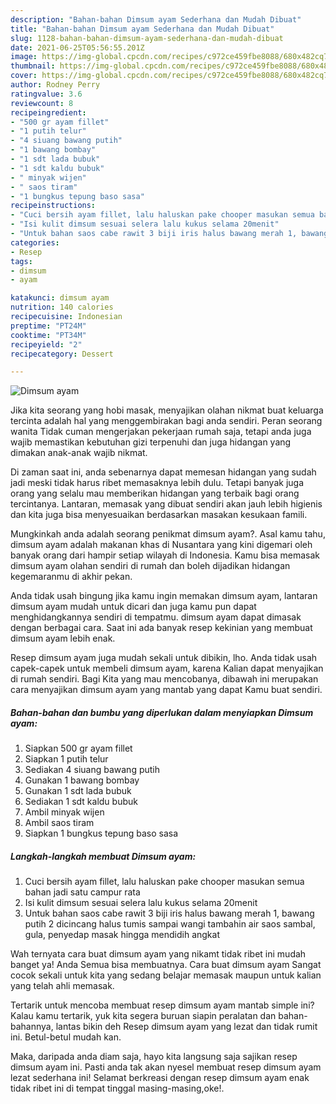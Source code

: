 ```yaml
---
description: "Bahan-bahan Dimsum ayam Sederhana dan Mudah Dibuat"
title: "Bahan-bahan Dimsum ayam Sederhana dan Mudah Dibuat"
slug: 1128-bahan-bahan-dimsum-ayam-sederhana-dan-mudah-dibuat
date: 2021-06-25T05:56:55.201Z
image: https://img-global.cpcdn.com/recipes/c972ce459fbe8088/680x482cq70/dimsum-ayam-foto-resep-utama.jpg
thumbnail: https://img-global.cpcdn.com/recipes/c972ce459fbe8088/680x482cq70/dimsum-ayam-foto-resep-utama.jpg
cover: https://img-global.cpcdn.com/recipes/c972ce459fbe8088/680x482cq70/dimsum-ayam-foto-resep-utama.jpg
author: Rodney Perry
ratingvalue: 3.6
reviewcount: 8
recipeingredient:
- "500 gr ayam fillet"
- "1 putih telur"
- "4 siuang bawang putih"
- "1 bawang bombay"
- "1 sdt lada bubuk"
- "1 sdt kaldu bubuk"
- " minyak wijen"
- " saos tiram"
- "1 bungkus tepung baso sasa"
recipeinstructions:
- "Cuci bersih ayam fillet, lalu haluskan pake chooper masukan semua bahan jadi satu campur rata"
- "Isi kulit dimsum sesuai selera lalu kukus selama 20menit"
- "Untuk bahan saos cabe rawit 3 biji iris halus bawang merah 1, bawang putih 2 dicincang halus tumis sampai wangi tambahin air saos sambal, gula, penyedap masak hingga mendidih angkat"
categories:
- Resep
tags:
- dimsum
- ayam

katakunci: dimsum ayam 
nutrition: 140 calories
recipecuisine: Indonesian
preptime: "PT24M"
cooktime: "PT34M"
recipeyield: "2"
recipecategory: Dessert

---
```



![Dimsum ayam](https://img-global.cpcdn.com/recipes/c972ce459fbe8088/680x482cq70/dimsum-ayam-foto-resep-utama.jpg)

Jika kita seorang yang hobi masak, menyajikan olahan nikmat buat keluarga tercinta adalah hal yang menggembirakan bagi anda sendiri. Peran seorang  wanita Tidak cuman mengerjakan pekerjaan rumah saja, tetapi anda juga wajib memastikan kebutuhan gizi terpenuhi dan juga hidangan yang dimakan anak-anak wajib nikmat.

Di zaman  saat ini, anda sebenarnya dapat memesan hidangan yang sudah jadi meski tidak harus ribet memasaknya lebih dulu. Tetapi banyak juga orang yang selalu mau memberikan hidangan yang terbaik bagi orang tercintanya. Lantaran, memasak yang dibuat sendiri akan jauh lebih higienis dan kita juga bisa menyesuaikan berdasarkan masakan kesukaan famili. 



Mungkinkah anda adalah seorang penikmat dimsum ayam?. Asal kamu tahu, dimsum ayam adalah makanan khas di Nusantara yang kini digemari oleh banyak orang dari hampir setiap wilayah di Indonesia. Kamu bisa memasak dimsum ayam olahan sendiri di rumah dan boleh dijadikan hidangan kegemaranmu di akhir pekan.

Anda tidak usah bingung jika kamu ingin memakan dimsum ayam, lantaran dimsum ayam mudah untuk dicari dan juga kamu pun dapat menghidangkannya sendiri di tempatmu. dimsum ayam dapat dimasak dengan berbagai cara. Saat ini ada banyak resep kekinian yang membuat dimsum ayam lebih enak.

Resep dimsum ayam juga mudah sekali untuk dibikin, lho. Anda tidak usah capek-capek untuk membeli dimsum ayam, karena Kalian dapat menyajikan di rumah sendiri. Bagi Kita yang mau mencobanya, dibawah ini merupakan cara menyajikan dimsum ayam yang mantab yang dapat Kamu buat sendiri.

<!--inarticleads1-->

##### Bahan-bahan dan bumbu yang diperlukan dalam menyiapkan Dimsum ayam:

1. Siapkan 500 gr ayam fillet
1. Siapkan 1 putih telur
1. Sediakan 4 siuang bawang putih
1. Gunakan 1 bawang bombay
1. Gunakan 1 sdt lada bubuk
1. Sediakan 1 sdt kaldu bubuk
1. Ambil  minyak wijen
1. Ambil  saos tiram
1. Siapkan 1 bungkus tepung baso sasa




<!--inarticleads2-->

##### Langkah-langkah membuat Dimsum ayam:

1. Cuci bersih ayam fillet, lalu haluskan pake chooper masukan semua bahan jadi satu campur rata
1. Isi kulit dimsum sesuai selera lalu kukus selama 20menit
1. Untuk bahan saos cabe rawit 3 biji iris halus bawang merah 1, bawang putih 2 dicincang halus tumis sampai wangi tambahin air saos sambal, gula, penyedap masak hingga mendidih angkat




Wah ternyata cara buat dimsum ayam yang nikamt tidak ribet ini mudah banget ya! Anda Semua bisa membuatnya. Cara buat dimsum ayam Sangat cocok sekali untuk kita yang sedang belajar memasak maupun untuk kalian yang telah ahli memasak.

Tertarik untuk mencoba membuat resep dimsum ayam mantab simple ini? Kalau kamu tertarik, yuk kita segera buruan siapin peralatan dan bahan-bahannya, lantas bikin deh Resep dimsum ayam yang lezat dan tidak rumit ini. Betul-betul mudah kan. 

Maka, daripada anda diam saja, hayo kita langsung saja sajikan resep dimsum ayam ini. Pasti anda tak akan nyesel membuat resep dimsum ayam lezat sederhana ini! Selamat berkreasi dengan resep dimsum ayam enak tidak ribet ini di tempat tinggal masing-masing,oke!.

